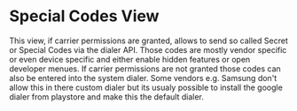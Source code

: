 # Special Codes View

This view, if carrier permissions are granted, allows to send so called Secret or Special Codes via the dialer API. Those codes are mostly vendor specific or even device specific and either enable hidden features or open developer menues. If carrier permissions are not granted those codes can also be entered into the system dialer. Some vendors e.g. Samsung don't allow this in there custom dialer but its usualy possible to install the google dialer from playstore and make this the default dialer. 